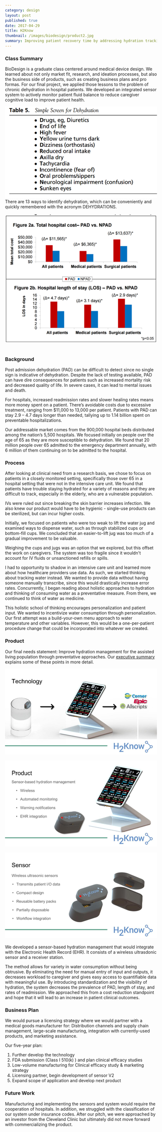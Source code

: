 ```yaml
---
category: design
layout: post
published: true
date: 2017-04-29
title: H2Know
thumbnail: /images/biodesign/product2.jpg
summary: Improving patient recovery time by addressing hydration tracking
---
```

### Class Summary
BioDesign is a graduate class centered around medical device design. We learned about not only market fit, research, and ideation processes, but also the business side of products, such as creating business plans and pro formas. For our final project, we applied those lessons to the problem of chronic dehydration in hospital patients. We developed an integrated sensor system to actively monitor patient fluid balance to reduce caregiver cognitive load to improve patient health.


<div class = "post-image">
<img height="auto" alt ="There are 13 ways to identify dehydration, which can be conveniently and quickly remembered with the acronym DEHYDRATIONS" src= "/images/biodesign/table.png"/> <br/>
There are 13 ways to identify dehydration, which can be conveniently and quickly remembered with the acronym DEHYDRATIONS.
</div>
<br/>
<div class = "post-image">
<img height="auto" alt ="The length of a stay of a patient with PAD is significantly higher." src= "/images/biodesign/pad.png"/> <br/>
</div>
<br/>

### Background
Post admission dehydration (PAD) can be difficult to detect since no single sign is indicative of dehydration. Despite the lack of testing available, PAD can have dire consequences for patients such as increased mortality risk and decreased quality of life. In severe cases, it can lead to mental issues and death.

For hospitals, increased readmission rates and slower healing rates means more money spent on a patient. There’s avoidable costs due to excessive treatment, ranging from $11,000 to 13,000 per patient. Patients with PAD can stay 2.9 – 4.7 days longer than needed, tallying up to 1.14 billion spent on preventable hospitalizations.

Our addressable market comes from the 900,000 hospital beds distributed among the nation’s 5,500 hospitals. We focused initially on people over the age of 65 as they are more susceptible to dehydration. We found that 20 million people over 65 admitted to the emergency department annually, with 6 million of them continuing on to be admitted to the hospital.

### Process
After looking at clinical need from a research basis, we chose to focus on patients in a closely monitored setting, specifically those over 65 in a hospital setting that were not in the intensive care unit. We found that patients have trouble staying hydrated for a variety of reasons and they are difficult to track, especially in the elderly, who are a vulnerable population.

IVs were ruled out since breaking the skin barrier increases infection. We also knew our product would have to be hygienic - single-use products can be sterilized, but can incur higher costs.

Initially, we focused on patients who were too weak to lift the water jug and examined ways to dispense water, such as through stabilized cups or bottom-fill cups. We concluded that an easier-to-lift jug was too much of a gradual improvement to be valuable.

Weighing the cups and jugs was an option that we explored, but this offset the work on caregivers. The system was too fragile since it wouldn't account for IV fluids or unsanctioned refills or spills.

I had to opportunity to shadow in an intensive care unit and learned more about how healthcare providers use data. As such, we started thinking about tracking water instead. We wanted to provide data without having someone manually transcribe, since this would drastically increase error rates. Concurrently, I began reading about holistic approaches to hydration and thinking of consuming water as a preventative measure. From there, we continued to think of water as medicine.

This holistic school of thinking encourages personalization and patient input. We wanted to incentivize water consumption through personalization. Our first attempt was a build-your-own menu approach to water temperature and other variables. However, this would be a one-per-patient procedure change that could be incorporated into whatever we created.

### Product
Our final needs statement: Improve hydration management for the assisted living population through preventative approaches. Our [executive summary](https://docs.google.com/document/d/12SFQx5WQxIg0M96VQlxAxRSPNN4WLNLp4W34UfoikVQ/edit?usp=sharing) explains some of these points in more detail.

<div class = "post-image">
<img height="auto" alt ="Our product is an ultrasound sensor that attaches to the rim of a glass, is transmitted to a receiver, and then the data is sent to the EMR." src= "/images/biodesign/product1.jpg"/> <br/>
</div>
<br/>
<div class = "post-image">
<img height="auto" alt ="The product is sensor-based hydration management. Features: wireless, automated monitoring, warning notifications, EHR integration." src= "/images/biodesign/product2.jpg"/> <br/>
</div>
<br/>
<div class = "post-image">
<img height="auto" alt ="The sensors feature: Wireless ultrasonic sensors, Transmits patient I/O data, Compact design, Reusable battery packs, Partially disposable, Workflow integration" src= "/images/biodesign/product3.jpg"/> <br/>
</div>
<br/>
We developed a sensor-based hydration management that would integrate with the Electronic Health Record (EHR). It consists of a wireless ultrasdonic sensor and a receiver station.

The method allows for variety in water consumption without being obtrusive. By eliminating the need for manual entry of input and outputs, it decreases workload to caregiver and gives easy access to quantifiable data with meaningful use. By introducing standardization and the visibility of hydration, the system decreases the prevalence of PAD, length of stay, and rates of readmission. We approached this from a cost reduction standpoint and hope that it will lead to an increase in patient clinical outcomes.

### Business Plan
We would pursue a licensing strategy where we would partner with a medical goods manufacturer for: Distribution channels and supply chain management, large-scale manufacturing, integration with currently-used products, and marketing assistance.

Our five-year plan:
1.	Further develop the technology 
2.	FDA submission (Class I 510(k) ) and plan clinical efficacy studies
3.	Low-volume manufacturing for Clinical efficacy study & marketing strategy
4.	Licensing partner, begin development of sensor V2
5.	Expand scope of application and develop next product

### Future Work
Manufacturing and implementing the sensors and system would require the cooperation of hospitals. In addition, we struggled with the classification of our system under insurance codes. After our pitch, we were approached by an investor from the Cleveland Clinic but ultimately did not move forward with commercializing the product. 
